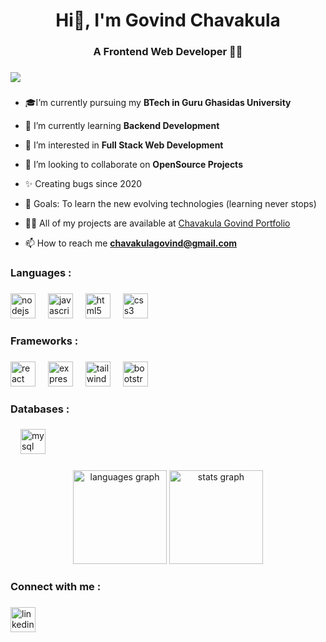 
<h1 align="center">Hi👋, I'm Govind Chavakula</h1>

###

<h3 align="center">A Frontend Web Developer 👨‍💻</h3>

###

<div align="left">
  <img src="https://visitor-badge.laobi.icu/badge?page_id=GovindRaj007.GovindRaj007&left_text=profile%20views"  />
</div>

###

- 🎓I’m currently pursuing my **BTech in Guru Ghasidas University**

- 🌱 I’m currently learning **Backend Development**

- 👀 I’m interested in **Full Stack Web Development**

- 👯 I’m looking to collaborate on **OpenSource Projects**

- ✨ Creating bugs since 2020

- 🎯 Goals: To learn the new evolving technologies (learning never stops)

- 👨‍💻 All of my projects are available at [Chavakula Govind Portfolio](https://govindraj-portfolio.netlify.app/)

- 📫 How to reach me **chavakulagovind@gmail.com**


###

<h3 align="left">Languages :</h3>

###

<div align="left">
  <img src="https://img.shields.io/badge/Node.js-339933?logo=nodedotjs&logoColor=white&style=for-the-badge" height="40" alt="nodejs logo"  />
  <img width="12" />
  <img src="https://img.shields.io/badge/JavaScript-F7DF1E?logo=javascript&logoColor=black&style=for-the-badge" height="40" alt="javascript logo"  />
  <img width="12" />
  <img src="https://img.shields.io/badge/HTML5-E34F26?logo=html5&logoColor=white&style=for-the-badge" height="40" alt="html5 logo"  />
  <img width="12" />
  <img src="https://img.shields.io/badge/CSS3-1572B6?logo=css3&logoColor=white&style=for-the-badge" height="40" alt="css3 logo"  />
</div>

###

<h3 align="left">Frameworks :</h3>

###

<div align="left">
  <img src="https://img.shields.io/badge/React-61DAFB?logo=react&logoColor=black&style=for-the-badge" height="40" alt="react logo"  />
  <img width="12" />
  <img src="https://img.shields.io/badge/Express-000000?logo=express&logoColor=white&style=for-the-badge" height="40" alt="express logo"  />
  <img width="12" />
  <img src="https://img.shields.io/badge/Tailwind CSS-06B6D4?logo=tailwindcss&logoColor=black&style=for-the-badge" height="40" alt="tailwindcss logo"  />
  <img width="12" />
  <img src="https://img.shields.io/badge/Bootstrap-7952B3?logo=bootstrap&logoColor=white&style=for-the-badge" height="40" alt="bootstrap logo"  />
</div>

###

<h3 align="left">Databases :</h3>

###

<div align="left">
  <img width="12" />
  <img src="https://img.shields.io/badge/MySQL-4479A1?logo=mysql&logoColor=white&style=for-the-badge" height="40" alt="mysql logo"  />
</div>

###

<div align="center">
  <img src="https://github-readme-stats.vercel.app/api/top-langs?username=GovindRaj007&locale=en&hide_title=false&layout=compact&card_width=320&langs_count=5&theme=dracula&hide_border=false&order=2" height="150" alt="languages graph"  />
  <img src="https://github-readme-stats.vercel.app/api?username=GovindRaj007&hide_title=false&hide_rank=false&show_icons=true&include_all_commits=true&count_private=true&disable_animations=false&theme=highcontrast&locale=en&hide_border=true&order=1" height="150" alt="stats graph"  />
</div>

###

<h3 align="left">Connect with me :</h3>

###

<div align="left">
  <a href="https://www.linkedin.com/in/govind-chavakula-a7b570208/" target="_blank">
    <img src="https://img.shields.io/static/v1?message=LinkedIn&logo=linkedin&label=&color=0077B5&logoColor=white&labelColor=&style=for-the-badge" height="40" alt="linkedin logo"  />
  </a>
</div>

###
